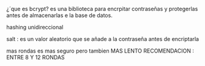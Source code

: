 ¿´que es bcrypt?
es una biblioteca para encrpitar contraseñas y protegerlas antes de almacenarlas e la base de datos.


hashing unidireccional


salt : es un valor aleatorio que se añade a la contraseña antes de encriptarla

mas rondas es mas seguro pero tambien MAS LENTO
RECOMENDACION : ENTRE 8 Y 12 RONDAS
